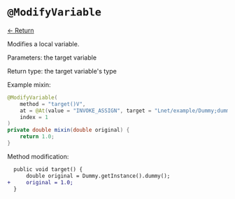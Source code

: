 # `@ModifyVariable`

[<- Return](README.md)

Modifies a local variable.

Parameters: the target variable

Return type: the target variable's type

Example mixin:
```java
@ModifyVariable(
    method = "target()V",
    at = @At(value = "INVOKE_ASSIGN", target = "Lnet/example/Dummy;dummy()D"),
    index = 1
)
private double mixin(double original) {
    return 1.0;
}
```

Method modification:

```patch
  public void target() {
      double original = Dummy.getInstance().dummy();
+     original = 1.0;
  }
```
